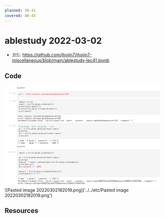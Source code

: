 ```yaml
---
planned: 38-41
covered: 40-43
---
```

# ablestudy 2022-03-02

- 코드: https://github.com/jhojin7/jhojin7-miscellaneous/blob/main/ablestudy-lec41.ipynb

## Code
![img](https://github.com/jhojin7/HJ_second_brain/blob/cda9a0398e4655c91c165b17601e7d3ec193ed87/etc/Pasted%20image%2020220302182019.png)
![Pasted image 20220302182019.png]('../../etc/Pasted image 20220302182019.png')

## Resources
